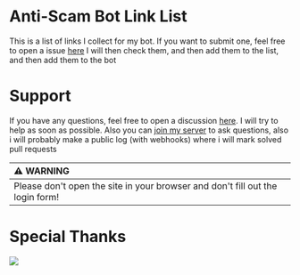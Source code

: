 # Anti-Scam Bot Link List
This is a list of links I collect for my bot. If you want to submit one, feel free to open a issue [here](https://github.com/2Lost4This/Anti-Scam-Bot-Link-List/issues/new)
I will then check them, and then add them to the list, and then add them to the bot

# Support
If you have any questions, feel free to open a discussion [here](https://github.com/2Lost4This/Anti-Scam-Bot-Link-List/discussions/new). 
I will try to help as soon as possible. Also you can [join my server](https://discord.gg/4Q87pfTWqC) to ask questions, also i will probably make a public log (with webhooks) where i will mark solved pull requests

| :warning: **WARNING** | 
|:---------------------------| 
| Please don't open the site in your browser and don't fill out the login form! |

# Special Thanks
<a href="https://github.com/2Lost4This/Anti-Scam-Bot-Link-List/graphs/contributors">
  <img src="https://contrib.rocks/image?repo=2Lost4This/Anti-Scam-Bot-Link-List" />
</a>
